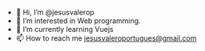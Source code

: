 - 👋 Hi, I’m @jesusvalerop
- 👀 I’m interested in Web programming.
- 🌱 I’m currently learning Vuejs
- 📫 How to reach me jesusvaleroportugues@gmail.com

<!---
jesusvalerop/jesusvalerop is a ✨ special ✨ repository because its `README.md` (this file) appears on your GitHub profile.
You can click the Preview link to take a look at your changes.
--->
